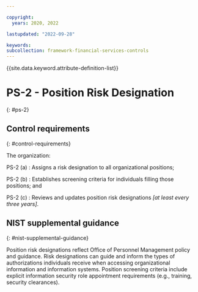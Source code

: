 ```yaml
---

copyright:
  years: 2020, 2022

lastupdated: "2022-09-28"

keywords: 
subcollection: framework-financial-services-controls
---
```


{{site.data.keyword.attribute-definition-list}}

         
# PS-2 - Position Risk Designation
{: #ps-2}

## Control requirements
{: #control-requirements}

The organization:

PS-2 (a)
    : Assigns a risk designation to all organizational positions;

PS-2 (b)
    : Establishes screening criteria for individuals filling those positions; and

PS-2 (c)
    : Reviews and updates position risk designations _[at least every three years]_.

## NIST supplemental guidance
{: #nist-supplemental-guidance}

Position risk designations reflect Office of Personnel Management policy and guidance. Risk designations can guide and inform the types of authorizations individuals receive when accessing organizational information and information systems. Position screening criteria include explicit information security role appointment requirements (e.g., training, security clearances).




